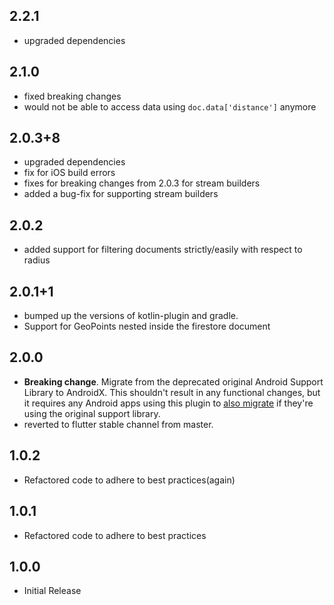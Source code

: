 ## 2.2.1
* upgraded dependencies

## 2.1.0
* fixed breaking changes
* would not be able to access data using `doc.data['distance']` anymore

## 2.0.3+8
* upgraded dependencies
* fix for iOS build errors
* fixes for breaking changes from 2.0.3 for stream builders
* added a bug-fix for supporting stream builders 

## 2.0.2
* added support for filtering documents strictly/easily with respect to radius 

## 2.0.1+1
* bumped up the versions of kotlin-plugin and gradle. 
* Support for GeoPoints nested inside the firestore document

## 2.0.0
* **Breaking change**. Migrate from the deprecated original Android Support
  Library to AndroidX. This shouldn't result in any functional changes, but it
  requires any Android apps using this plugin to [also
  migrate](https://developer.android.com/jetpack/androidx/migrate) if they're
  using the original support library.
* reverted to flutter stable channel from master.

## 1.0.2
* Refactored code to adhere to best practices(again)

## 1.0.1
* Refactored code to adhere to best practices

## 1.0.0
* Initial Release

